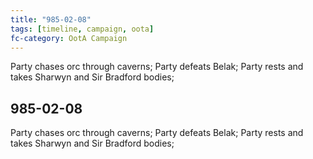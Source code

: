 ```yaml
---
title: "985-02-08"
tags: [timeline, campaign, oota]
fc-category: OotA Campaign
---
```

<span class='ob-timelines'
	data-date='985-02-08-00'
	data-title='Campaign: NAGA Adventures'
	data-class='orange'> Party chases orc through caverns; Party defeats Belak; Party rests and takes Sharwyn and Sir Bradford bodies; </span>
## 985-02-08
Party chases orc through caverns; Party defeats Belak; Party rests and takes Sharwyn and Sir Bradford bodies;

